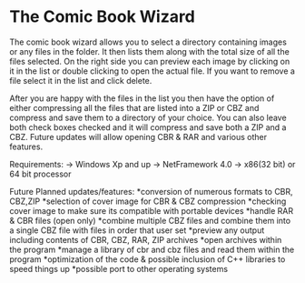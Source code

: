 The Comic Book Wizard
=====================
The comic book wizard allows you to select a directory containing images or any files in the folder. It then lists them along with the total size of all the files selected. On the right side you can preview each image by clicking on it in the list or double clicking to open the actual file. If you want to remove a file select it in the list and click delete. 

After you are happy with the files in the list you then have the option of either compressing all the files that are listed into a ZIP or CBZ and compress and save them to a directory of your choice. You can also leave both check boxes checked and it will compress and save both a ZIP and a CBZ. Future updates will allow opening CBR & RAR and various other features.

Requirements:
-> Windows Xp and up
-> NetFramework 4.0
-> x86(32 bit) or 64 bit processor




Future Planned updates/features:
*conversion of numerous formats to CBR, CBZ,ZIP
*selection of cover image for CBR & CBZ compression
*checking cover image to make sure its compatible with portable devices
*handle RAR & CBR files (open only)
*combine multiple CBZ files and combine them into a single CBZ file with files in order that user set
*preview any output including contents of CBR, CBZ, RAR, ZIP archives
*open archives within the program
*manage a library of cbr and cbz files and read them within the program
*optimization of the code & possible inclusion of C++ libraries to speed things up
*possible port to other operating systems




